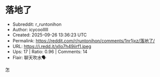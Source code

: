# 落地了

- Subreddit: r_runtonihon
- Author: icycoolllll
- Created: 2025-09-26 13:36:23 UTC
- Permalink: https://reddit.com/r/runtonihon/comments/1nr1jxz/落地了/
- URL: https://i.redd.it/xllo7h49iirf1.jpeg
- Ups: 17 | Ratio: 0.96 | Comments: 14
- Flair: 聊天吹水🗣️


怎

